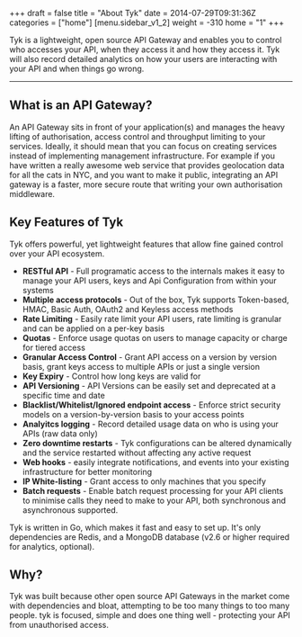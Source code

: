 +++
draft = false
title = "About Tyk"
date = 2014-07-29T09:31:36Z
categories = ["home"]
[menu.sidebar_v1_2]
    weight = -310
home = "1"
+++

Tyk is a lightweight, open source API Gateway and enables you to control who accesses your API, when they access it and how they access it. Tyk will
also record detailed analytics on how your users are interacting with your API and when things go wrong.

***

## What is an API Gateway? ##

An API Gateway sits in front of your application(s) and manages the heavy lifting of authorisation, access control and throughput limiting to your services. Ideally, 
it should mean that you can focus on creating services instead of implementing management infrastructure. For example if you have written a really awesome web service
that provides geolocation data for all the cats in NYC, and you want to make it public, integrating an API gateway is a faster, more secure route that writing your own 
authorisation middleware.

## Key Features of Tyk ##

Tyk offers powerful, yet lightweight features that allow fine gained control over your API ecosystem.

* **RESTful API** - Full programatic access to the internals makes it easy to manage your API users, keys and Api Configuration from within your systems
* **Multiple access protocols** - Out of the box, Tyk supports Token-based, HMAC, Basic Auth, OAuth2 and Keyless access methods
* **Rate Limiting** - Easily rate limit your API users, rate limiting is granular and can be applied on a per-key basis
* **Quotas** - Enforce usage quotas on users to manage capacity or charge for tiered access
* **Granular Access Control** - Grant API access on a version by version basis, grant keys access to multiple APIs or just a single version
* **Key Expiry** - Control how long keys are valid for
* **API Versioning** - API Versions can be easily set and deprecated at a specific time and date
* **Blacklist/Whitelist/Ignored endpoint access** - Enforce strict security models on a version-by-version basis to your access points
* **Analyitcs logging** - Record detailed usage data on who is using your APIs (raw data only)
* **Zero downtime restarts** - Tyk configurations can be altered dynamically and the service restarted without affecting any active request
* **Web hooks** - easily integrate notifications, and events into your existing infrastructure for better monitoring
* **IP White-listing** - Grant access to only machines that you specify
* **Batch requests** - Enable batch request processing for your API clients to minimise calls they need to make to your API, both synchronous and asynchronous supported.

Tyk is written in Go, which makes it fast and easy to set up. It's only dependencies are Redis, 
and a MongoDB database (v2.6 or higher required for analytics, optional).

## Why? ##

Tyk was built because other open source API Gateways in the market come with dependencies and bloat, attempting to be too many things to too many people. tyk is focused,
simple and does one thing well - protecting your API from unauthorised access.